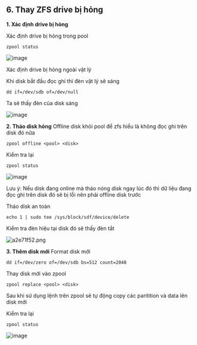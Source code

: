 ## 6. Thay ZFS drive bị hỏng

**1. Xác định drive bị hỏng**

Xác định drive bị hỏng trong pool

```
zpool status
```

![image](https://user-images.githubusercontent.com/58085885/175871329-0f600197-36d2-48c2-a32d-a38badeb804a.png)

Xác định drive bị hỏng ngoài vật lý

Khi disk bắt đầu đọc ghi thì đèn vật lý sẽ sáng

```
dd if=/dev/sdb of=/dev/null
```

Ta sẽ thấy đèn của disk sáng

![image](https://user-images.githubusercontent.com/58085885/175871409-1042ca70-518b-4558-beb5-fef8d731e331.png)

**2. Tháo disk hỏng**
Offline disk khỏi pool để zfs hiểu là không đọc ghi trên disk đó nữa

```
zpool offline <pool> <disk>
```

Kiểm tra lại
```
zpool status
```

![image](https://user-images.githubusercontent.com/58085885/175871451-ff019e3f-9137-40be-ab3a-0422c5916aa5.png)

Lưu ý: Nếu disk đang online mà tháo nóng disk ngay lúc đó thì dữ liệu đang đọc ghi trên disk đó sẽ bị lỗi nên phải offline disk trước

Tháo disk an toàn
```
echo 1 | sudo tee /sys/block/sdf/device/delete
```

Kiểm tra đèn hiệu tại disk đó sẽ thấy đèn tắt

![a2e71f52.png](:storage/90650000-0f0a-4263-b82b-6effe5413bea/a2e71f52.png)

**3. Thêm disk mới**
Format disk mới
```
dd if=/dev/zero of=/dev/sdb bs=512 count=2048
```

Thay disk mới vào zpool

```
zpool replace <pool> <disk>
```

Sau khi sử dụng lệnh trên zpool sẽ tự động copy các paritition và data lên disk mới

Kiểm tra lại
```
zpool status
```

![image](https://user-images.githubusercontent.com/58085885/175871517-6e2427d8-7085-4847-bf49-5c665ec5b4de.png)
